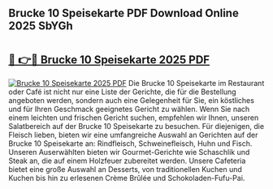 ## Brucke 10 Speisekarte PDF Download Online 2025 SbYGh

# <h2><a href="http://gc8q795.nevu.top/?p=Brucke+10+Speisekarte">🔗 👉🔴 Brucke 10 Speisekarte 2025 PDF</a></h2>

[![Brucke 10 Speisekarte 2025 PDF](https://i.imgur.com/dBaPXMq.png)](http://gc8q795.nevu.top/?p=Brucke+10+Speisekarte)
Die Brucke 10 Speisekarte im Restaurant oder Café ist nicht nur eine Liste der Gerichte, die für die Bestellung angeboten werden, sondern auch eine Gelegenheit für Sie, ein köstliches und für Ihren Geschmack geeignetes Gericht zu wählen. Wenn Sie nach einem leichten und frischen Gericht suchen, empfehlen wir Ihnen, unseren Salatbereich auf der Brucke 10 Speisekarte zu besuchen. Für diejenigen, die Fleisch lieben, bieten wir eine umfangreiche Auswahl an Gerichten auf der Brucke 10 Speisekarte an: Rindfleisch, Schweinefleisch, Huhn und Fisch. Unseren Auserwählten bieten wir Gourmet-Gerichte wie Schaschlik und Steak an, die auf einem Holzfeuer zubereitet werden. Unsere Cafeteria bietet eine große Auswahl an Desserts, von traditionellen Kuchen und Kuchen bis hin zu erlesenen Crème Brûlée und Schokoladen-Fufu-Pai.
